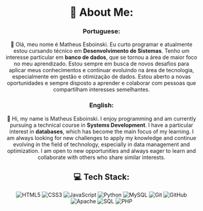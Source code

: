 <div align="center">

# 💫 **About Me:**
### Portuguese:
👋 Olá, meu nome é Matheus Esboinski. Eu curto programar e atualmente estou cursando técnico em **Desenvolvimento de Sistemas**. Tenho um interesse particular em **banco de dados**, que se tornou a área de maior foco no meu aprendizado.
Estou sempre em busca de novos desafios para aplicar meus conhecimentos e continuar evoluindo na área de tecnologia, especialmente em gestão e otimização de dados.
Estou aberto a novas oportunidades e sempre disposto a aprender e colaborar com pessoas que compartilham interesses semelhantes.
### English:
👋 Hi, my name is Matheus Esboinski. I enjoy programming and am currently pursuing a technical course in **Systems Development**. I have a particular interest in **databases**, which has become the main focus of my learning. I am always looking for new challenges to apply my knowledge and continue evolving in the field of technology, especially in data management and optimization. I am open to new opportunities and always eager to learn and collaborate with others who share similar interests.


## 💻 **Tech Stack:**
![HTML5](https://img.shields.io/badge/-HTML5-E34F26?style=flat&logo=html5&logoColor=fff)
![CSS3](https://img.shields.io/badge/-CSS3-1572B6?style=flat&logo=css3)
![JavaScript](https://img.shields.io/badge/-JavaScript-F7DF1E?style=flat&logo=javascript&logoColor=333)
![Python](https://img.shields.io/badge/-Python-3776AB?style=flat&logo=python&logoColor=fff)
![MySQL](https://img.shields.io/badge/-MySQL-4479A1?style=flat&logo=mysql&logoColor=fff)
![Git](https://img.shields.io/badge/-Git-F05032?style=flat&logo=git&logoColor=fff)
![GitHub](https://img.shields.io/badge/-GitHub-181717?style=flat&logo=github&logoColor=fff)
![Apache](https://img.shields.io/badge/Apache-%23D22128?logo=apache&logoColor=white&style=flat)
![SQL](https://img.shields.io/badge/SQL-%23F7B731?logo=sqlite&logoColor=white&style=flat)
![PHP](https://img.shields.io/badge/-PHP-777BB4?style=flat&logo=php&logoColor=fff)


</div>
